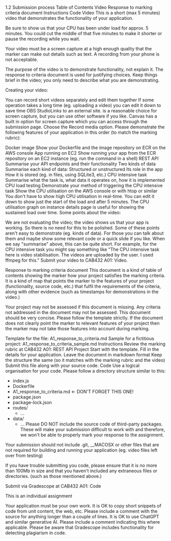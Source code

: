 1.2 Submission process
Table of Contents
Video
Response to marking criteria document
Instructions
Code
Video
This is a short (max 5 minutes) video that demonstrates the functionality of your application.

Be sure to show us that your CPU has been under load for approx. 5 minutes. You could cut the middle of that five minutes to make it shorter or pause the recording while you wait.

Your video must be a screen capture at a high enough quality that the marker can make out details such as text. A recording from your phone is not acceptable.

The purpose of the video is to demonstrate functionality, not explain it. The response to criteria document is used for justifying choices. Keep things brief in the video; you only need to describe what you are demonstrating.

Creating your video:

You can record short videos separately and edit them together
If some operation takes a long time (eg. uploading a video) you can edit it down to save time
OBS StudioLinks to an external site. is a reasonable choice for screen capture, but you can use other software if you like.
Canvas has a built in option for screen capture which you can access through the submission page. Choose the Record media option.
Please demonstrate the following features of your application in this order (to match the marking rubric):

Docker image
Show your Dockerfile and the image repository on ECR on the AWS console
App running on EC2
Show running your app from the ECR repository on an EC2 instance (eg. run the command in a shell)
REST API
Summarise your API endpoints and their functionality
Two kinds of data
Summarise each kind of data:
Structured or unstructured
Its role in the app
How it is stored (eg. in files, using SQLite3, etc.)
CPU intensive task
Summarise what the task is, what data it operates on, how it is implemented
CPU load testing
Demonstrate your method of triggering the CPU intensive task
Show the CPU utilisation on the AWS console or with htop or similar
You don't have to show high CPU utilisation in real-time. You can edit it down to show just the start of the load and after 5 minutes. The CPU utilisation graph on instance details page is useful for showing the sustained load over time.
Some points about the video:

We are not evaluating the video; the video shows us that your app is working. So there is no need for this to be polished.
Some of these points aren't easy to demonstrate (eg. kinds of data). For those you can talk about them and maybe show some relevant code or a quick slide if you like.
When we say "summarise" above, this can be quite short. For example, for the CPU intensive task you might say something like "The CPU intensive task here is video stabilisation. The videos are uploaded by the user. I used ffmpeg for this."
Submit your video to CAB432 A01: Video.

Response to marking criteria document
This document is a kind of table of contents showing the marker how your project satisfies the marking criteria. It is a kind of map that points the marker to the features of your project (functionality, source code, etc.) that fulfil the requirements of the criteria, along with other evidence (such as timestamps for demonstrations in the video.)

Your project may not be assessed if this document is missing. Any criteria not addressed in the document may not be assessed. This document should be very concise. Please follow the template strictly. If the document does not clearly point the marker to relevant features of your project then the marker may not take those features into account during marking.

Template for the file: A1_response_to_criteria.md
Sample for a fictitious project: A1_response_to_criteria_sample.md
Instructions
Review the marking rubric at CAB432 A01: REST API Project
Start with the template. Fill in the details for your application.
Leave the document in markdown format
Keep the structure the same (so it matches with the marking rubric and the video)
Submit this file along with your source code.
Code
Use a logical organisation for your code. Please follow a directory structure similar to this:
- index.js
- Dockerfile
- A1_response_to_criteria.md   <- DON'T FORGET THIS ONE!
- package.json
- package-lock.json
- routes/
    - ...
- data/
    - ...
Please DO NOT include the source code of third-party packages. These will make your submission difficult to work with and therefore, we won't be able to properly mark your response to the assignment.

Your submission should not include .git, __MACOSX or other files that are not required for building and running your application (eg. video files left over from testing)

If you have trouble submitting you code, please ensure that it is no more than 100Mb in size and that you haven't included any extraneous files or directories. (such as those mentioned above.)

Submit via Gradescope at CAB432 A01: Code

This is an individual assignment

Your application must be your own work.
It is OK to copy short snippets of code from unit content, the web, etc. Please include a comment with the source for anything longer than a couple of lines.
It is OK to use ChatGPT and similar generative AI. Please include a comment indicating this where applicable.
Please be aware that Gradescope includes functionality for detecting plagiarism in code.